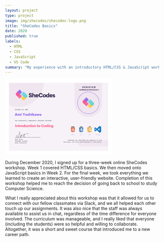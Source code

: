 ```yaml
---
layout: project
type: project
image: img/shecodes/shecodes-logo.png
title: "SheCodes Basics"
date: 2020
published: true
labels:
  - HTML
  - CSS
  - JavaScript
  - VS Code
summary: "My experience with an introductory HTML/CSS & JavaScript workshop on SheCodes."
---
```


<div class="text-center p-4">
  <img width="350px" src="../img/shecodes/shecodes-certificate.png" class="img-thumbnail" >
</div>

During December 2020, I signed up for a three-week online SheCodes workshop. Week 1 covered HTML/CSS basics. We then moved onto JavaScript basics in Week 2. For the final week, we took everything we learned to create an interactive, user-friendly website. Completion of this workshop helped me to reach the decision of going back to school to study Computer Science.

What I really appreciated about this workshop was that it allowed for us to connect with our fellow classmates via Slack, and we all helped each other touch up our assignments. It was also nice that the staff was always available to assist us in chat, regardless of the time difference for everyone involved. The curriculum was manageable, and I really liked that everyone (including the students) were so helpful and willing to collaborate. Altogether, it was a short and sweet course that introduced me to a new career path. 

